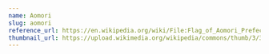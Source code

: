 ```yaml
---
name: Aomori
slug: aomori
reference_url: https://en.wikipedia.org/wiki/File:Flag_of_Aomori_Prefecture.svg
thumbnail_url: https://upload.wikimedia.org/wikipedia/commons/thumb/3/30/Flag_of_Aomori_Prefecture.svg/120px-Flag_of_Aomori_Prefecture.svg.png
---
```

